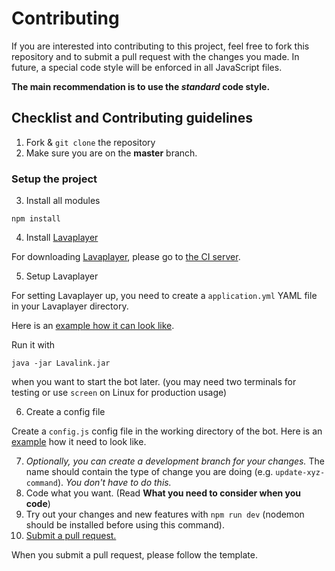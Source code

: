 # Contributing

If you are interested into contributing to this project, feel free to fork this repository and to submit a pull request with
the changes you made. In future, a special code style will be enforced in all JavaScript files.

**The main recommendation is to use the *standard* code style.**

## Checklist and Contributing guidelines

1. Fork & `git clone` the repository
2. Make sure you are on the **master** branch.

### Setup the project

3. Install all modules

```ssh
npm install
```

4. Install [Lavaplayer](https://github.com/sedmelluq/lavaplayer)

For downloading [Lavaplayer](https://github.com/sedmelluq/lavaplayer), please go to [the CI server](https://ci.fredboat.com/viewLog.html?buildId=lastSuccessful&buildTypeId=Lavalink_Build&tab=artifacts&guest=1).

5. Setup Lavaplayer

For setting Lavaplayer up, you need to create a ``application.yml`` YAML file in your Lavaplayer directory.

Here is an [example how it can look like](https://github.com/Frederikam/Lavalink/blob/master/LavalinkServer/application.yml.example).

Run it with
```
java -jar Lavalink.jar
```
when you want to start the bot later. (you may need two terminals for testing or use `screen` on Linux for production usage)

6. Create a config file

Create a ``config.js`` config file in the working directory of the bot.
Here is an [example](https://github.com/julianYaman/tune/blob/master/example.config.js) how it need to look like.


7. *Optionally, you can create a development branch for your changes.*
The name should contain the type of change you are doing (e.g. `update-xyz-command`). *You don't have to do this.*
8. Code what you want. (Read **What you need to consider when you code**)
9. Try out your changes and new features with `npm run dev` (nodemon should be installed before using this command).
10. [Submit a pull request.](https://github.com/julianYaman/tune/pull/new/master)

When you submit a pull request, please follow the template.
